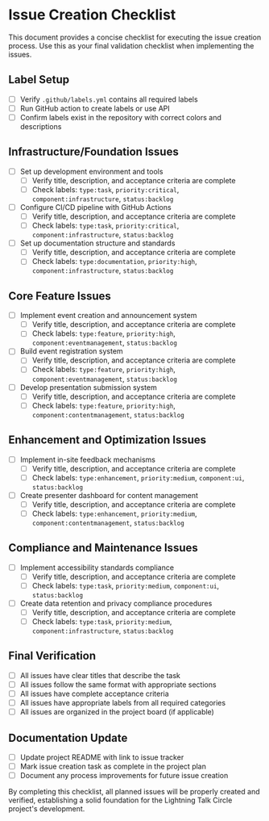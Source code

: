 # Issue Creation Checklist

This document provides a concise checklist for executing the issue creation
process. Use this as your final validation checklist when implementing the
issues.

## Label Setup

- [ ] Verify `.github/labels.yml` contains all required labels
- [ ] Run GitHub action to create labels or use API
- [ ] Confirm labels exist in the repository with correct colors and
      descriptions

## Infrastructure/Foundation Issues

- [ ] Set up development environment and tools
  - [ ] Verify title, description, and acceptance criteria are complete
  - [ ] Check labels: `type:task`, `priority:critical`,
        `component:infrastructure`, `status:backlog`
- [ ] Configure CI/CD pipeline with GitHub Actions
  - [ ] Verify title, description, and acceptance criteria are complete
  - [ ] Check labels: `type:task`, `priority:critical`,
        `component:infrastructure`, `status:backlog`
- [ ] Set up documentation structure and standards
  - [ ] Verify title, description, and acceptance criteria are complete
  - [ ] Check labels: `type:documentation`, `priority:high`,
        `component:infrastructure`, `status:backlog`

## Core Feature Issues

- [ ] Implement event creation and announcement system
  - [ ] Verify title, description, and acceptance criteria are complete
  - [ ] Check labels: `type:feature`, `priority:high`,
        `component:eventmanagement`, `status:backlog`
- [ ] Build event registration system
  - [ ] Verify title, description, and acceptance criteria are complete
  - [ ] Check labels: `type:feature`, `priority:high`,
        `component:eventmanagement`, `status:backlog`
- [ ] Develop presentation submission system
  - [ ] Verify title, description, and acceptance criteria are complete
  - [ ] Check labels: `type:feature`, `priority:high`,
        `component:contentmanagement`, `status:backlog`

## Enhancement and Optimization Issues

- [ ] Implement in-site feedback mechanisms
  - [ ] Verify title, description, and acceptance criteria are complete
  - [ ] Check labels: `type:enhancement`, `priority:medium`, `component:ui`,
        `status:backlog`
- [ ] Create presenter dashboard for content management
  - [ ] Verify title, description, and acceptance criteria are complete
  - [ ] Check labels: `type:enhancement`, `priority:medium`,
        `component:contentmanagement`, `status:backlog`

## Compliance and Maintenance Issues

- [ ] Implement accessibility standards compliance
  - [ ] Verify title, description, and acceptance criteria are complete
  - [ ] Check labels: `type:task`, `priority:medium`, `component:ui`,
        `status:backlog`
- [ ] Create data retention and privacy compliance procedures
  - [ ] Verify title, description, and acceptance criteria are complete
  - [ ] Check labels: `type:task`, `priority:medium`,
        `component:infrastructure`, `status:backlog`

## Final Verification

- [ ] All issues have clear titles that describe the task
- [ ] All issues follow the same format with appropriate sections
- [ ] All issues have complete acceptance criteria
- [ ] All issues have appropriate labels from all required categories
- [ ] All issues are organized in the project board (if applicable)

## Documentation Update

- [ ] Update project README with link to issue tracker
- [ ] Mark issue creation task as complete in the project plan
- [ ] Document any process improvements for future issue creation

By completing this checklist, all planned issues will be properly created and
verified, establishing a solid foundation for the Lightning Talk Circle
project's development.
